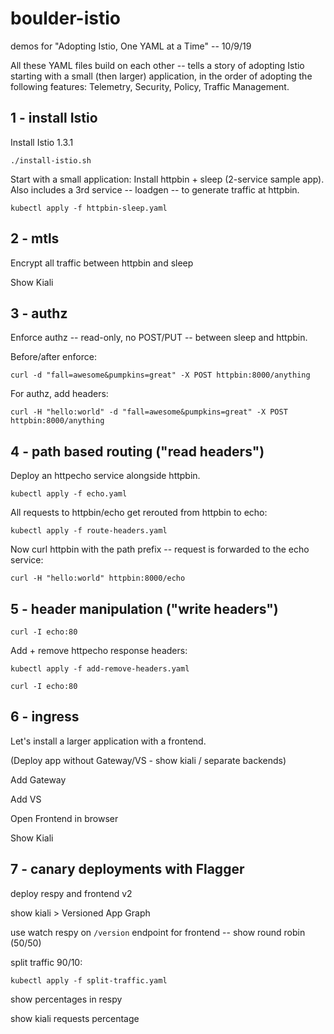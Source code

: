 # boulder-istio
demos for "Adopting Istio, One YAML at a Time" -- 10/9/19

All these YAML files build on each other -- tells a story of adopting Istio starting with a small (then larger) application, in the order of adopting the following features: Telemetry, Security, Policy, Traffic Management.

## 1 - install Istio

Install Istio 1.3.1

```
./install-istio.sh
```

Start with a small application: Install httpbin + sleep (2-service sample app). Also includes a 3rd service -- loadgen -- to generate traffic at httpbin.

```
kubectl apply -f httpbin-sleep.yaml
```

## 2 - mtls

Encrypt all traffic between httpbin and sleep

Show Kiali

## 3 - authz

Enforce authz -- read-only, no POST/PUT -- between sleep and httpbin.

Before/after enforce:
```
curl -d "fall=awesome&pumpkins=great" -X POST httpbin:8000/anything
```

For authz, add headers:

```
curl -H "hello:world" -d "fall=awesome&pumpkins=great" -X POST httpbin:8000/anything
```

## 4 - path based routing ("read headers")

Deploy an httpecho service alongside httpbin.

```
kubectl apply -f echo.yaml
```

All requests to httpbin/echo get rerouted from httpbin to echo:

```
kubectl apply -f route-headers.yaml
```

Now curl httpbin with the path prefix -- request is forwarded to the echo service:

```
curl -H "hello:world" httpbin:8000/echo
```

## 5 - header manipulation ("write headers")

```
curl -I echo:80
```

Add + remove httpecho response headers:

```
kubectl apply -f add-remove-headers.yaml
```

```
curl -I echo:80
```

## 6 - ingress

Let's install a larger application with a frontend.

(Deploy app without Gateway/VS - show kiali / separate backends)

Add Gateway

Add VS

Open Frontend in browser

Show Kiali

## 7 - canary deployments with Flagger

deploy respy and frontend v2

show kiali > Versioned App Graph

use watch respy on `/version` endpoint for frontend -- show round robin (50/50)

split traffic 90/10:

```
kubectl apply -f split-traffic.yaml
```

show percentages in respy

show kiali requests percentage


